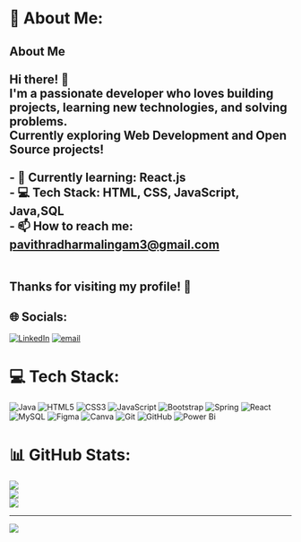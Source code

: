 # 💫 About Me:
## About Me<br><br>Hi there! 👋  <br>I'm a passionate developer who loves building projects, learning new technologies, and solving problems.  <br>Currently exploring Web Development and Open Source projects!<br><br>- 🌱 Currently learning: React.js<br>- 💻 Tech Stack: HTML, CSS, JavaScript, Java,SQL<br>- 📫 How to reach me: pavithradharmalingam3@gmail.com<br><br><br>Thanks for visiting my profile! 🚀<br>


## 🌐 Socials:
[![LinkedIn](https://img.shields.io/badge/LinkedIn-%230077B5.svg?logo=linkedin&logoColor=white)](https://linkedin.com/in/https://www.linkedin.com/in/pavithra-d-81b455256/) [![email](https://img.shields.io/badge/Email-D14836?logo=gmail&logoColor=white)](mailto:pavithradharmalingam3@gmail.com) 

# 💻 Tech Stack:
![Java](https://img.shields.io/badge/java-%23ED8B00.svg?style=for-the-badge&logo=openjdk&logoColor=white) ![HTML5](https://img.shields.io/badge/html5-%23E34F26.svg?style=for-the-badge&logo=html5&logoColor=white) ![CSS3](https://img.shields.io/badge/css3-%231572B6.svg?style=for-the-badge&logo=css3&logoColor=white) ![JavaScript](https://img.shields.io/badge/javascript-%23323330.svg?style=for-the-badge&logo=javascript&logoColor=%23F7DF1E) ![Bootstrap](https://img.shields.io/badge/bootstrap-%238511FA.svg?style=for-the-badge&logo=bootstrap&logoColor=white) ![Spring](https://img.shields.io/badge/spring-%236DB33F.svg?style=for-the-badge&logo=spring&logoColor=white) ![React](https://img.shields.io/badge/react-%2320232a.svg?style=for-the-badge&logo=react&logoColor=%2361DAFB) ![MySQL](https://img.shields.io/badge/mysql-4479A1.svg?style=for-the-badge&logo=mysql&logoColor=white) ![Figma](https://img.shields.io/badge/figma-%23F24E1E.svg?style=for-the-badge&logo=figma&logoColor=white) ![Canva](https://img.shields.io/badge/Canva-%2300C4CC.svg?style=for-the-badge&logo=Canva&logoColor=white) ![Git](https://img.shields.io/badge/git-%23F05033.svg?style=for-the-badge&logo=git&logoColor=white) ![GitHub](https://img.shields.io/badge/github-%23121011.svg?style=for-the-badge&logo=github&logoColor=white) ![Power Bi](https://img.shields.io/badge/power_bi-F2C811?style=for-the-badge&logo=powerbi&logoColor=black)
# 📊 GitHub Stats:
![](https://github-readme-stats.vercel.app/api?username=Pavii16&theme=dark&hide_border=false&include_all_commits=true&count_private=false)<br/>
![](https://nirzak-streak-stats.vercel.app/?user=Pavii16&theme=dark&hide_border=false)<br/>
![](https://github-readme-stats.vercel.app/api/top-langs/?username=Pavii16&theme=dark&hide_border=false&include_all_commits=true&count_private=false&layout=compact)

---
[![](https://visitcount.itsvg.in/api?id=Pavii16&icon=0&color=0)](https://visitcount.itsvg.in)

<!-- Proudly created with GPRM ( https://gprm.itsvg.in ) -->
